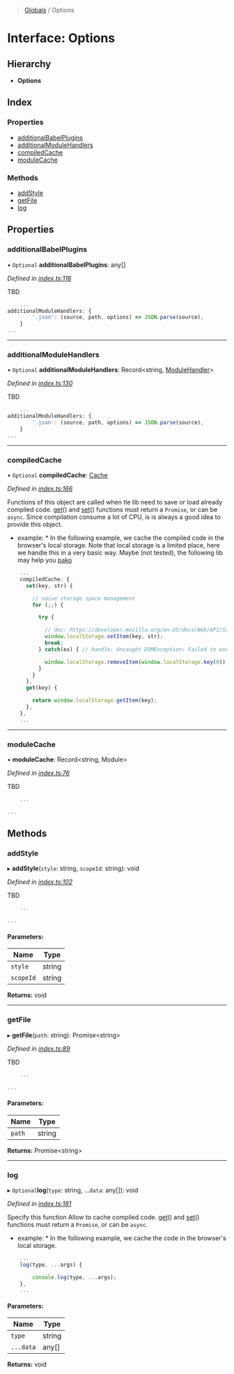 > [Globals](../globals.md) / Options

# Interface: Options

## Hierarchy

* **Options**

## Index

### Properties

* [additionalBabelPlugins](options.md#additionalbabelplugins)
* [additionalModuleHandlers](options.md#additionalmodulehandlers)
* [compiledCache](options.md#compiledcache)
* [moduleCache](options.md#modulecache)

### Methods

* [addStyle](options.md#addstyle)
* [getFile](options.md#getfile)
* [log](options.md#log)

## Properties

### additionalBabelPlugins

• `Optional` **additionalBabelPlugins**: any[]

*Defined in [index.ts:116](https://github.com/FranckFreiburger/vue3-sfc-loader/blob/a9f0d3d/src/index.ts#L116)*

TBD

```javascript
	...
additionalModuleHandlers: {
		'.json': (source, path, options) => JSON.parse(source),
	}
...
```

___

### additionalModuleHandlers

• `Optional` **additionalModuleHandlers**: Record\<string, [ModuleHandler](modulehandler.md)>

*Defined in [index.ts:130](https://github.com/FranckFreiburger/vue3-sfc-loader/blob/a9f0d3d/src/index.ts#L130)*

TBD

```javascript
	...
additionalModuleHandlers: {
		'.json': (source, path, options) => JSON.parse(source),
	}
...
```

___

### compiledCache

• `Optional` **compiledCache**: [Cache](cache.md)

*Defined in [index.ts:166](https://github.com/FranckFreiburger/vue3-sfc-loader/blob/a9f0d3d/src/index.ts#L166)*

Functions of this object are called when tle lib need to save or load already compiled code. [get](cache.md#get)() and [set](cache.md#set)() functions must return a `Promise`, or can be `async`.
Since compilation consume a lot of CPU, is is always a good idea to provide this object.

* example: *
In the following example, we cache the compiled code in the browser's local storage. Note that local storage is a limited place, here we handle this in a very basic way.
Maybe (not tested), the following lib may help you [pako](https://github.com/nodeca/pako)
```javascript
	...
	compiledCache: {
	  set(key, str) {

	    // naive storage space management
	    for (;;) {

	      try {

	        // doc: https://developer.mozilla.org/en-US/docs/Web/API/Storage
	        window.localStorage.setItem(key, str);
	        break;
	      } catch(ex) { // handle: Uncaught DOMException: Failed to execute 'setItem' on 'Storage': Setting the value of 'XXX' exceeded the quota

	        window.localStorage.removeItem(window.localStorage.key(0));
	      }
	    }
	  },
	  get(key) {

	    return window.localStorage.getItem(key);
	  },
	},
	...
```

___

### moduleCache

•  **moduleCache**: Record\<string, Module>

*Defined in [index.ts:76](https://github.com/FranckFreiburger/vue3-sfc-loader/blob/a9f0d3d/src/index.ts#L76)*

TBD

```javascript
	...

...
```

## Methods

### addStyle

▸ **addStyle**(`style`: string, `scopeId`: string): void

*Defined in [index.ts:102](https://github.com/FranckFreiburger/vue3-sfc-loader/blob/a9f0d3d/src/index.ts#L102)*

TBD

```javascript
	...

...
```

#### Parameters:

Name | Type |
------ | ------ |
`style` | string |
`scopeId` | string |

**Returns:** void

___

### getFile

▸ **getFile**(`path`: string): Promise\<string>

*Defined in [index.ts:89](https://github.com/FranckFreiburger/vue3-sfc-loader/blob/a9f0d3d/src/index.ts#L89)*

TBD

```javascript
	...

...
```

#### Parameters:

Name | Type |
------ | ------ |
`path` | string |

**Returns:** Promise\<string>

___

### log

▸ `Optional`**log**(`type`: string, ...`data`: any[]): void

*Defined in [index.ts:181](https://github.com/FranckFreiburger/vue3-sfc-loader/blob/a9f0d3d/src/index.ts#L181)*

Specify this function Allow to cache compiled code. [get](cache.md#get)() and [set](cache.md#set)() functions must return a `Promise`, or can be `async`.
* example: *
In the following example, we cache the code in the browser's local storage.
```javascript
	...
	log(type, ...args) {

		console.log(type, ...args);
	},
	...
```

#### Parameters:

Name | Type |
------ | ------ |
`type` | string |
`...data` | any[] |

**Returns:** void
